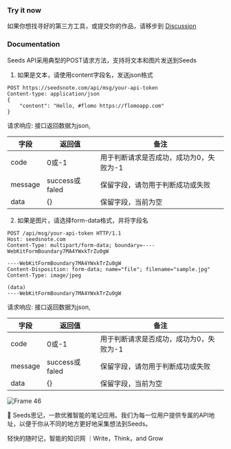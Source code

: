 
### Try it now

如果你想找寻好的第三方工具，或提交你的作品，请移步到 [Discussion](https://github.com/seedsnote/third-party/discussions/categories/ideas-tools)

### Documentation

Seeds API采用典型的POST请求方法，支持将文本和图片发送到Seeds

1. 如果是文本，请使用content字段名，发送json格式

```
POST https://seedsnote.com/api/msg/your-api-token
Content-type: application/json
{
    "content": "Hello, #flomo https://flomoapp.com"
}
```

请求响应: 接口返回数据为json,

|字段|返回值|备注|
|-----|-----|------|
|code|0或-1|用于判断请求是否成功，成功为0，失败为-1|
|message|success或faled|保留字段，请勿用于判断成功或失败|
|data|{}|保留字段，当前为空|


2. 如果是图片，请选择form-data格式，并将字段名

```
POST /api/msg/your-api-token HTTP/1.1
Host: seedsnote.com
Content-Type: multipart/form-data; boundary=----WebKitFormBoundary7MA4YWxkTrZu0gW

----WebKitFormBoundary7MA4YWxkTrZu0gW
Content-Disposition: form-data; name="file"; filename="sample.jpg"
Content-Type: image/jpeg

(data)
----WebKitFormBoundary7MA4YWxkTrZu0gW
```

请求响应: 接口返回数据为json,

|字段|返回值|备注|
|-----|-----|------|
|code|0或-1|用于判断请求是否成功，成功为0，失败为-1|
|message|success或faled|保留字段，请勿用于判断成功或失败|
|data|{}|保留字段，当前为空|




![Frame 46](https://user-images.githubusercontent.com/67967374/123350924-96fa7200-d58e-11eb-9410-d8015228e57e.png) 

🌱 Seeds思记，一款优雅智能的笔记应用。我们为每一位用户提供专属的API地址，以便于你从不同的地方更好地采集想法到Seeds。

轻快的随时记，智能的知识网 ｜Write，Think，and Grow

